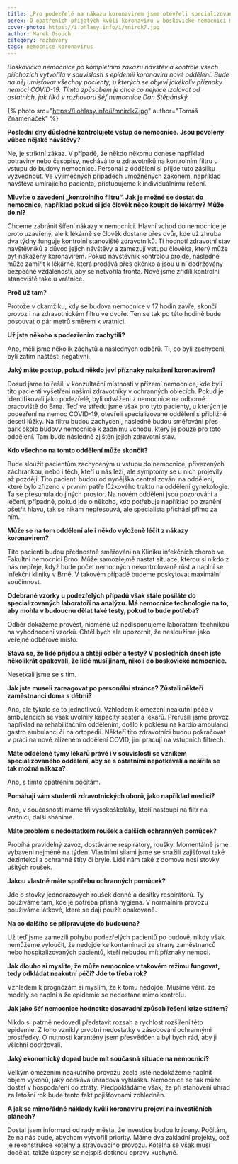 ```yaml
---
title: „Pro podezřelé na nákazu koronavirem jsme otevřeli specializované oddělení.“
perex: O opatřeních přijatých kvůli koronaviru v boskovické nemocnici mluví její šéf Dan Štěpánský.
cover-photo: https://i.ohlasy.info/i/mnirdk7.jpg
author: Marek Osouch
category: rozhovory
tags: nemocnice koronavirus
---
```


*Boskovická nemocnice po kompletním zákazu návštěv a kontrole všech příchozích vytvořila v souvislosti s epidemií koronaviru nové oddělení. Bude na něj umisťovat všechny pacienty, u kterých se objeví jakékoliv příznaky nemoci COVID-19. Tímto způsobem je chce co nejvíce izolovat od ostatních, jak říká v rozhovoru šéf nemocnice Dan Štěpánský.*

{% photo src="https://i.ohlasy.info/i/mnirdk7.jpg" author="Tomáš Znamenáček" %}

**Poslední dny důsledně kontrolujete vstup do nemocnice. Jsou povoleny vůbec nějaké návštěvy?**

Ne, je striktní zákaz. V případě, že někdo někomu donese například potraviny nebo časopisy, nechává to u zdravotníků na kontrolním filtru u vstupu do budovy nemocnice. Personál z oddělení si přijde tuto zásilku vyzvednout. Ve výjimečných případech umožněných zákonem, například návštěva umírajícího pacienta, přistupujeme k individuálnímu řešení.

**Mluvíte o zavedení „kontrolního filtru“. Jak je možné se dostat do nemocnice, například pokud si jde člověk něco koupit do lékárny? Může do ní?**

Chceme zabránit šíření nákazy v nemocnici. Hlavní vchod do nemocnice je proto uzavřený, ale k lékárně se člověk dostane přes dvůr, kde už zhruba dva týdny funguje kontrolní stanoviště zdravotníků. Ti hodnotí zdravotní stav návštěvníků a důvod jejich návštěvy a zamezují vstupu člověka, který může být nakažený koronavirem. Pokud návštěvník kontrolou projde, následně může zamířit k lékárně, která prodává přes okénko a jsou u ní dodržovány bezpečné vzdálenosti, aby se netvořila fronta. Nově jsme zřídili kontrolní stanoviště také u vrátnice.

**Proč už tam?**

Protože v okamžiku, kdy se budova nemocnice v 17 hodin zavře, skončí provoz i na zdravotnickém filtru ve dvoře. Ten se tak po této hodině bude posouvat o pár metrů směrem k vrátnici.

**Už jste někoho s podezřením zachytili?**

Ano, měli jsme několik záchytů a následných odběrů. Ti, co byli zachyceni, byli zatím naštěstí negativní.

**Jaký máte postup, pokud někdo jeví příznaky nakažení koronavirem?**

Dosud jsme to řešili v konzultační místnosti v přízemí nemocnice, kde byli tito pacienti vyšetřeni našimi zdravotníky v ochranných oblecích. Pokud je identifikovali jako podezřelé, byli odváženi z nemocnice na odborné pracoviště do Brna. Teď ve středu jsme však pro tyto pacienty, u kterých je podezření na nemoc COVID-19, otevřeli specializované oddělení s přibližně deseti lůžky. Na filtru budou zachyceni, následně budou směřováni přes park okolo budovy nemocnice k zadnímu vchodu, který je pouze pro toto oddělení. Tam bude následně zjištěn jejich zdravotní stav.

**Kdo všechno na tomto oddělení může skončit?**

Bude sloužit pacientům zachyceným u vstupu do nemocnice, přivezených záchrankou, nebo i těch, kteří u nás leží, ale symptomy se u nich projevily až později. Tito pacienti budou od nynějška centralizováni na oddělení, které bylo zřízeno v prvním patře lůžkového traktu na oddělení gynekologie. Ta se přesunula do jiných prostor. Na novém oddělení jsou pozorováni a léčeni, případně, pokud jde o někoho, kdo potřebuje například po zranění ošetřit hlavu, tak se nikam nepřesouvá, ale specialista přichází přímo za ním.

**Může se na tom oddělení ale i někdo vyloženě léčit z nákazy koronavirem?**

Tito pacienti budou přednostně směřováni na Kliniku infekčních chorob ve Fakultní nemocnici Brno. Může samozřejmě nastat situace, kterou si nikdo z nás nepřeje, když bude počet nemocných nekontrolovaně růst a naplní se infekční kliniky v Brně. V takovém případě budeme poskytovat maximální součinnost.

**Odebrané vzorky u podezřelých případů však stále posíláte do specializovaných laboratoří na analýzu. Má nemocnice technologie na to, aby mohla v budoucnu dělat také testy, pokud to bude potřeba?**

Odběr dokážeme provést, nicméně už nedisponujeme laboratorní technikou na vyhodnocení vzorků. Chtěl bych ale upozornit, že nesloužíme jako veřejné odběrové místo.

**Stává se, že lidé přijdou a chtějí odběr a testy? V posledních dnech jste několikrát opakovali, že lidé musí jinam, nikoli do boskovické nemocnice.**

Nesetkali jsme se s tím.

**Jak jste museli zareagovat po personální stránce? Zůstali někteří zaměstnanci doma s dětmi?**

Ano, ale týkalo se to jednotlivců. Vzhledem k omezení neakutní péče v ambulancích se však uvolnily kapacity sester a lékařů. Přerušili jsme provoz například na rehabilitačním oddělením, došlo k poklesu na kardio ambulanci, gastro ambulanci či na ortopedii. Někteří tito zdravotníci budou pokračovat v práci na nově zřízeném oddělení COVID, jiní pracují na vstupních filtrech.

**Máte oddělené týmy lékařů právě i v souvislosti se vznikem specializovaného oddělení, aby se s ostatními nepotkávali a nešířila se tak možná nákaza?**

Ano, s tímto opatřením počítám.

**Pomáhají vám studenti zdravotnických oborů, jako například medici?**

Ano, v současnosti máme tři vysokoškoláky, kteří nastoupí na filtr na vrátnici, další sháníme.

**Máte problém s nedostatkem roušek a dalších ochranných pomůcek?**

Probíhá pravidelný závoz, dostáváme respirátory, roušky. Momentálně jsme vybaveni nejméně na týden. Vlastními silami jsme se snažili zajišťovat také dezinfekci a ochranné štíty či brýle. Lidé nám také z domova nosí stovky ušitých roušek.

**Jakou vlastně máte spotřebu ochranných pomůcek?**

Jde o stovky jednorázových roušek denně a desítky respirátorů. Ty používáme tam, kde je potřeba přísná hygiena. V normálním provozu používáme látkové, které se dají použít opakovaně.

**Na co dalšího se připravujete do budoucna?**

Už teď jsme zamezili pohybu podezřelých pacientů po budově, nikdy však nemůžeme vyloučit, že nedojde ke kontaminaci ze strany zaměstnanců nebo hospitalizovaných pacientů, kteří nebudou mít příznaky nemoci.

**Jak dlouho si myslíte, že může nemocnice v takovém režimu fungovat, tedy odkládat neakutní péči? Jde to třeba rok?**

Vzhledem k prognózám si myslím, že k tomu nedojde. Musíme věřit, že modely se naplní a že epidemie se nedostane mimo kontrolu.

**Jak jako šéf nemocnice hodnotíte dosavadní způsob řešení krize státem?**

Nikdo si patrně nedovedl představit rozsah a rychlost rozšíření této epidemie. Z toho vznikly prvotní nedostatky v zásobování ochrannými prostředky. O nutnosti karantény jsem přesvědčen a byl bych rád, aby ji všichni dodržovali.

**Jaký ekonomický dopad bude mít současná situace na nemocnici?**

Velkým omezením neakutního provozu zcela jistě nedokážeme naplnit objem výkonů, jaký očekává úhradová vyhláška. Nemocnice se tak může dostat v hospodaření do ztráty. Předpokládáme však, že při stanovení úhrad za letošní rok bude tento fakt pojišťovnami zohledněn.

**A jak se mimořádné náklady kvůli koronaviru projeví na investičních plánech?**

Dostal jsem informaci od rady města, že investice budou kráceny. Počítám, že na nás bude, abychom vytvořili priority. Máme dva základní projekty, což je rekonstrukce kotelny a stravovacího provozu. Kotelna se však musí dodělat, takže úspory se nejspíš dotknou opravy kuchyně.
